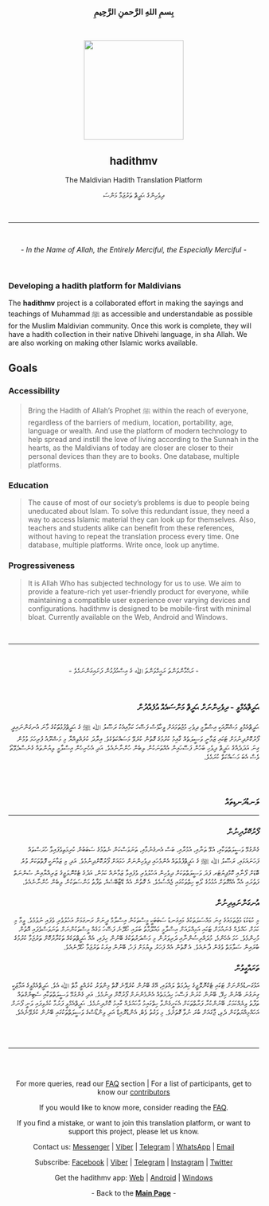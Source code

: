 <h3 align="center"><b>
بِسمِ اللهِ الرَّحمنِ الرَّحِيمِ
</b></h3>
<br>
<p align="center">
<img src="https://hadithmv.github.io/img/logo/NewLogo6.2--NoBack-Opt.svg" width="200">
</p>

<h2 align="center"><b>
hadithmv
</b></h3>

<p align="center">
The Maldivian Hadith Translation Platform
</p>

<p align="center">
ދިވެހިންގެ ޙަދީޘް ތަރުޖަމާ މަންސަ
</p>

<!---
<p align="center">
  View the <a href="https://hadithmv.github.io"><b>Web Version</b></a>
</p>

<p align="center">
<img src="https://hadithmv.github.io/img/gb/google-play-badge-Opt.svg" width="200px" />
</p>

<p align="center">
<img src="https://hadithmv.github.io/img/wb/windows-badge-Opt.svg" width="200px" />
</p>
--->

<br>
<hr>
<br>

<p align="center"><i>
  - In the Name of Allah, the Entirely Merciful, the Especially Merciful -</i>
</p>
<br>

### **Developing a hadith platform for Maldivians**

The **hadithmv** project is a collaborated effort in making the sayings and teachings of Muhammad ﷺ as accessible and understandable as possible for the Muslim Maldivian community. Once this work is complete, they will have a hadith collection in their native Dhivehi language, in sha Allah. We are also working on making other Islamic works available.

## Goals

### **Accessibility**

> Bring the Hadith of Allah’s Prophet ﷺ within the reach of everyone, regardless of the barriers of medium, location, portability, age, language or wealth. And use the platform of modern technology to help spread and instill the love of living according to the Sunnah in the hearts, as the Maldivians of today are closer are closer to their personal devices than they are to books. One database, multiple platforms.

### **Education**

> The cause of most of our society’s problems is due to people being uneducated about Islam. To solve this redundant issue, they need a way to access Islamic material they can look up for themselves. Also, teachers and students alike can benefit from these references, without having to repeat the translation process every time. One database, multiple platforms. Write once, look up anytime.

### **Progressiveness**

> It is Allah Who has subjected technology for us to use. We aim to provide a feature-rich yet user-friendly product for everyone, while maintaining a compatible user experience over varying devices and configurations. hadithmv is designed to be mobile-first with minimal bloat. Currently available on the Web, Android and Windows.

<br />

<hr />
<!---
## Milestones

<table>

<tbody>

<tr>

<th>Hadith</th>

<th>Progress</th>

</tr>

<tr>

<td>40 Nawawi</td>

<td>Complete</td>

</tr>

<tr>

<td>Sahihain</td>

<td>In Progress</td>

</tr>

</tbody>

</table>
--->

<br>

<div class="dv">

<p align="center">
- ރަޙްމާންވަންތަ ރަޙީމްވަންތަ ﷲ ގެ އިސްމުފުޅުން ފަށައިގަންނަމެވެ -
</p>
<br>

<h3 align="right"><b>
ޙަދީޘްއެމްވީ - ދިވެހިންނަށް ޙަދީޘް މަންސައެއް އުފެއްދުން
</b></h3>

<p align="right" dir="rtl">
ޙަދީޘްއެމްވީ މަޝްރޫއަކީ އިސްލާމީ ދިވެހި މުޖުތަމައަށް ވީހާވެސް ފަސޭހަ ކަމާއިއެކު ރަސޫލު ﷲ ﷺ ގެ ޙަދީޘްފުޅުތަަކުގެ މާނަ އުނގަންނައިދީ ފޯރުކޮށްދިނުމަށް ޓަކައި ޒަމާނީ ވަސީލަތެއް ގާއިމު ކުރުމުގެ ގޮތުން ކުރެވޭ މަސައްކަތެކެވެ. އިރާދަ ކުރެއްވިއްޔާ މި މަޝްރޫއު ފުރިހަމަ ވުމުން ގިނަ އަދަދެއްގެ ޙަދީޘް ދިވެހި ބަހުން ފަސޭހައިން އެއްތަނަކުން ލިބެން ހުންނާނެއެވެ. އަދި އެހެނިހެން އިސްލާމީ ލިޔުންތައް ގެނެސްދެވޭތޯ ވެސް އެބަ މަސައްކަތް ކުރަމެވެ.
</p>

<br /><br />

<h3 align="right"><b>
ލަނޑުދަނޑިތައް
</b></h3>

---

<h3 align="right"><b>
ފޯރުކޮށްދިނުން
</b></h3>

<p align="right" dir="rtl">ގެންގުޅޭ ވަސީލަތްތަކާއި، އުޅޭ ތަނާއި، އުމުރާއި، ބަސް އެނގެނުމާއި، ތަނަވަސްކަން ނެތުމުގެ ސަބަބުން ކުރިމަތިވެފައިވާ ހުރަސްތައް ފަހަނައަޅައި، ރަސޫލު ﷲ ﷺ ގެ ޙަދީޘްފުޅުތައް އެންމެހައި ދިވެހިންނަށް ހަމައަށް ފޯރުކޮށްދިނުމެވެ. އަދި މި ޒަމާނަކީ ފޮތްތަކަށް ވުރެ ބޮޑަށް ފޯނާއި ކޮމްޕިޔުޓަރ ފަދަ ވަސީލަތްތަކަށް ދިވެހިން އަހުލުވެރި ވެފައިވާ ޒަމާނެއް ކަމުން، އަދުގެ ޓެކްނޮލަޖީގެ ޒަރިއްޔާއިން ސުންނަތް ފަތުރައި އެއާ އެއްގޮތަށް އުޅުމުގެ ލޯބި ހިތްތަކުގައި ޖެއްސުމެވެ. އެ ގޮތުން އެއް ޑޭޓާބޭސެއް، ތަފާތު މަންސަތަކުން ލިބެން ހުންނާނެއެވެ.
</p>

<h3 align="right"><b>
އުނގަންނައިދިނުން
</b></h3>

<p align="right" dir="rtl">މި ކުޑަކުޑަ މުޖުތަމައުގެ ގިނަ މައްސަލަތަކުގެ މައިގަނޑު ސަބަބަކީ މީސްތަކުން އިސްލާމް ދީނަށް ރަނގަޅަށް އަހުލުވެރި ވެފައި ނުވުމެވެ. ވީމާ މި ކަމަށް ހައްލެއް ގެނައުމަށް ޓަކައި އަމިއްލައަށް އިސްލާމީ މައުލޫމާތު ބަލައި ހޯދޭނެ ފަސޭހަ މަގެއް މީސްތަކުންނަށް ތަނަވަސްވެފައި އޮތުން މުހިންމެވެ. ހަމަ އެހެންމެ، މުދައްރިސުންނާއި ދަރިވަރުން މި މަސްދަރުތަކުގެ ބޭނުން ހިފައި، އެއް ޙަދީޘްތަކެއް ތަކުރާރުކޮށް ތަރުޖަމާ ކުރުމުގެ ބުރައިން ސަލާމަތް ވެގެން ދާނެއެވެ. އެ ގޮތުން އެއް ފަހަރު ލިޔުމަށް ފަހު، ބޭނުން އިރަކު ތަރުޖަމާ ހޯދޭނެއެވެ.
</p>

<h3 align="right"><b>
ތަރައްގީވުން
</b></h3>

<p align="right" dir="rtl">އަޅުގަނޑުމެންނަށް ޓަކައި ޓެކްނޮލޮޖީގެ ހިދުމަތް ލައްވައި، އޭގެ ބޭނުން ކުރެވޭނެ ގޮތް މިންވަރު ކުރެއްވީ މާތް ﷲ އެވެ. ޙަދީޘްއެމްވީގެ އަމާޒަކީ ގިނަގުނަ ބޭނުން ހިފޭ، ބޭނުން ކުރަން ފަސޭހަ ހިދުމަތެއް އެންމެންނަށް ފޯރުކޮށް ދިނުމެވެ. އަދި ގެންގުޅޭ ވަސީލަތްތަކާއި ސެޓިންގްތައް ތަފާތު ވިޔެއްކަމަކު، ބޭނުންކުރާ ފަރާތްތަކަށް އެކަށީގެންވާ ހިތްގައިމު މާހައުލެއް ގާއިމު ކޮށްދިނުމެވެ. ޙަދީޘްއެމްވީ ފަރުމާ ކުރެވިފައި ވަނީ ފޯނަށް އަހައްމިއްޔަތުކަން ދެވި، ޖާގައަށް ބުރަ ނުވާ ގޮތަށެވެ. މި ވަގުތު ވެބް، އެންޑުރޮއިޑް އަދި ވިންޑޯސްގެ ވަސީލަތްތަކުގައި ބޭނުން ކުރެވޭނެއެވެ.
</p>
  
<br /><br />
<hr />
<br /><br />

<!---
<h3 align="right"><b>
ލަނޑުދަނޑިތައް
</b></h3>

<table class="dvTable" align="right"  dir="rtl">

<tbody>

<tr>

<th>ޙަދީޘް</th>

<th>މަސައްކަތް</th>

</tr>

<tr>

<td>40 ނަވަވީ</td>

<td>ނިމިފައި</td>

</tr>

<tr>

<td>ސަހީހައިން</td>

<td>ކުރިއަށް ދަނީ</td>

</tr>

</tbody>

</table>--->

</div>

<div class="en mid" align="center">
<p>For more queries, read our
          <a href="http://hadithmv.github.io/notes/info/FAQ.html">FAQ</a> section | For a list of participants, get to know our <a href="http://hadithmv.github.io/notes/info/contributors.html">contributors</a>
        </p>
        <p>
          If you would like to know more, consider reading the
          <a href="http://hadithmv.github.io/notes/info/FAQ.html">FAQ</a>.
        </p>

<p>If you find a mistake, or want to join this translation platform, or want to support this project, please
let us know.

  <p>
    Contact us: <a href="http://m.me/hadithmvOfficial">Messenger</a> |
    <a href="http://+9607727960">Viber</a> |
    <a href="http://t.me/hadithmvAdmin">Telegram</a> |
    <a href="http://wa.me/message/IVXJAT4EBQ35C1">WhatsApp</a> |
    <a href="http://hadithmv@gmail.com">Email</a>
  </p>

  <p>
    Subscribe: <a href="http://fb.me/hadithmvOfficial">Facebook</a> |
    <a href="https://invite.viber.com/?g2=AQA%2BbvnySNQHZEy9axm1ck2TX/ZVrvGtq/bJboZzADy3OssLND4H1TFWklNmNQZC">Viber</a> |
    <a href="http://t.me/hadithmv">Telegram</a> |
    <a href="https://instagram.com/hadithmv">Instagram</a> |
    <a href="https://twitter.com/hadithmv">Twitter</a>
  </p>

  <p>Get the hadithmv app:
        <a href="https://hadithmv.github.io">Web</a> |
        <a href="https://play.google.com/store/apps/details?id=com.hadithmv.hmv">Android</a> | <a href="https://github.com/hadithmv/hadithmv.github.io/blob/master/win/hmv/hadithmv_Win64.7z?raw=true">Windows</a>
      </p>
  <p>
    - Back to the
    <b><a href="../../books/index.html">Main Page</a></b> -
  </p>
</div>
<br />

</div>
